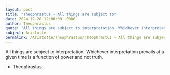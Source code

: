 ```yaml
---
layout: post
title: "Theophrastus - All things are subject to"
date: 2024-12-28 12:00:00 -0000
author: Theophrastus
quote: "All things are subject to interpretation. Whichever interpretation prevails at a given time is a function of power and not truth."
subject: Aristotle
permalink: /Aristotle/Theophrastus/Theophrastus - All things are subject to
---
```


All things are subject to interpretation. Whichever interpretation prevails at a given time is a function of power and not truth.

- Theophrastus
